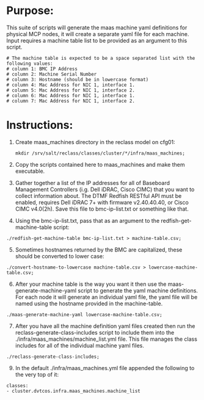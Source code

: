 # Purpose:

This suite of scripts will generate the maas machine yaml definitions for physical MCP nodes,
it will create a separate yaml file for each machine. Input requires a machine table list to be
provided as an argument to this script.

```
# The machine table is expected to be a space separated list with the following values:
# column 1: BMC IP Address
# column 2: Machine Serial Number
# column 3: Hostname (should be in lowercase format)
# column 4: Mac Address for NIC 1, interface 1.
# column 5: Mac Address for NIC 1, interface 2.
# column 6: Mac Address for NIC 1, interface 1.
# column 7: Mac Address for NIC 1, interface 2.
```

#  Instructions:

1. Create maas_machines directory in the reclass model on cfg01:

   ```
   mkdir /srv/salt/reclass/classes/cluster/*/infra/maas_machines;
   ```

2. Copy the scripts contained here to maas_machines and make them executable.

3. Gather together a list of the IP addresses for all of Baseboard Management Controllers (i.g. Dell iDRAC, Cisco CIMC) that you want to collect information about. The DTMF Redfish RESTful API must be enabled, requires Dell iDRAC 7+ with firmware v2.40.40.40, or Cisco CIMC v4.0(2h). Save this file to bmc-ip-list.txt or something like that.

4. Using the bmc-ip-list.txt, pass that as an argument to the redfish-get-machine-table script:

  ```
  ./redfish-get-machine-table bmc-ip-list.txt > machine-table.csv;
  ```

5. Sometimes hostnames returned by the BMC are capitalized, these should be converted to lower case:

  ```
  ./convert-hostname-to-lowercase machine-table.csv > lowercase-machine-table.csv;
  ```

6. After your machine table is the way you want it then use the maas-generate-machine-yaml script to generate the yaml machine definitions. For each node it will generate an individual yaml file, the yaml file will be named using the hostname provided in the machine-table.

  ```
  ./maas-generate-machine-yaml lowercase-machine-table.csv;
  ```

7. After you have all the machine definition yaml files created then run the reclass-generate-class-includes script to include them into the ./infra/maas_machines/machine_list.yml file. This file manages the class includes for all of the individual machine yaml files.

  ```
  ./reclass-generate-class-includes;
  ```

9. In the default ./infra/maas_machines.yml file appended the following to the very top of it:

  ```
  classes:
  - cluster.dvtcos.infra.maas_machines.machine_list
  ```

  
